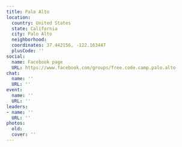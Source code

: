 ```yaml
---
title: Palo Alto
location:
  country: United States
  state: California
  city: Palo Alto
  neighborhood: 
  coordinates: 37.442156, -122.163447
  plusCode: ''
social:
  name: Facebook page
  URL: https://www.facebook.com/groups/free.code.camp.palo.alto
chat:
  name: ''
  URL: ''
event:
  name: ''
  URL: ''
leaders:
- name: ''
  URL: ''
photos:
  old: 
  cover: ''
---
```


